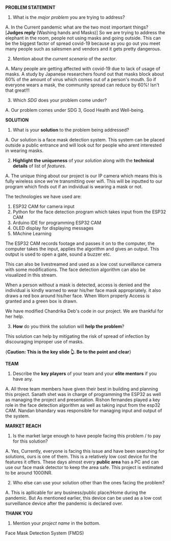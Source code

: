 __PROBLEM STATEMENT__

1. What is the *major problem* you are trying to address?

A. In the Current pandemic what are the two most important things? \[**Judges reply** (Washing hands and Masks)\] So we are trying to address the elephant in the room, people not using masks and going outside. This can be the biggest factor of spread covid-19 because as you go out you meet many people such as salesmen and vendors and it gets pretty dangerous.

2. Mention about the *current scenario* of the *sector*.

A. Many people are getting affected with covid-19 due to lack of usage of masks. A study by Japanese researchers found out that masks block about 60% of the amount of virus which comes out of a person's mouth. So if everyone wears a mask, the community spread can reduce by 60%! Isn't that great!!!

3. Which *SDG* does your problem come under?

A. Our problem comes under SDG 3, Good Health and Well-being.


__SOLUTION__

1. What is your **solution** to the problem being addressed?

A. Our solution is a face mask detection system. This system can be placed outside a public entrance and will look out for people who arent interested in wearing masks.

2. **Highlight the uniqueness** of your *solution* along with the **technical details** of list of *features*.

A. The unique thing about our project is our IP camera which means this is fully wireless since we're transmitting over wifi. This will be inputted to our program which finds out if an individual is wearing a mask or not.

The technologies we have used are:
  1. ESP32 CAM for camera input
  2. Python for the face detection program which takes input from the ESP32 CAM
  3. Arduino IDE for programming ESP32 CAM
  4. OLED display for displaying messages
  5. MAchine Learning

The ESP32 CAM records footage and passes it on to the computer, the computer takes the input, applies the algorithm and gives an output. This output is used to open a gate, sound a buzzer etc.

This can also be livestreamed and used as a low cost surveillance camera with some modifications. The face detection algorithm can also be visualized in this stream.

When a person without a mask is detected, access is denied and the individual is kindly warned to wear his/her face mask appropriately.
it also draws a red box around his/her face.
When Worn properly Access is granted and a green box is drawn.


We have modified Chandrika Deb's code in our project. We are thankful for her help.

3. **How** do you think the solution will **help the problem**?

This solution can help by mitigating the risk of spread of infection by discouraging improper use of masks.

{**Caution: This is the key slide 👆. Be to the point and clear**}


__TEAM__

1. Describe the **key players** of your team and your **elite mentors** if you have any.

A. All three team members have given their best in building and planning this project. Sanath shet was in charge of programming the ESP32 as well as managing the project and presentation. Rishon fernandes played a key role in the face detection algorithm as well as taking input from the esp32 CAM. Nandan bhandary was responsible for managing input and output of the system.

__MARKET REACH__ 

1. Is the market large enough to have people facing this problem / to pay for this solution?

A. Yes, Currently, everyone is facing this issue and have been searching for solutions, ours is one of them. This is a relatively low cost device for the features it offers. These days almost every **public area** has a PC and can use our face mask detector to keep the area safe. This project is estimated to be around 1000INR.

2. Who else can use your solution other than the ones facing the problem?

A. This is apllicable for any business/public place/Home during the pandemic. But As mentioned earlier, this device can be used as a low cost surveillance device after the pandemic is declared over.


__THANK YOU__

1. Mention your *project name* in the bottom.

Face Mask Detection System (FMDS)
